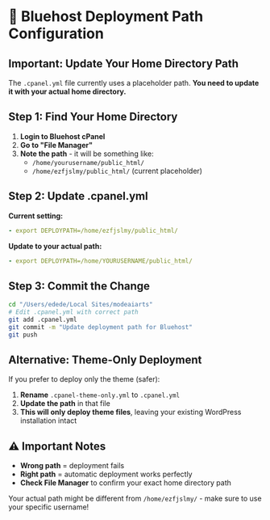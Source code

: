 # 🔧 Bluehost Deployment Path Configuration

## Important: Update Your Home Directory Path

The `.cpanel.yml` file currently uses a placeholder path. **You need to update it with your actual home directory.**

## Step 1: Find Your Home Directory

1. **Login to Bluehost cPanel**
2. **Go to "File Manager"**
3. **Note the path** - it will be something like:
   - `/home/yourusername/public_html/`
   - `/home/ezfjslmy/public_html/` (current placeholder)

## Step 2: Update .cpanel.yml

**Current setting:**
```yaml
- export DEPLOYPATH=/home/ezfjslmy/public_html/
```

**Update to your actual path:**
```yaml
- export DEPLOYPATH=/home/YOURUSERNAME/public_html/
```

## Step 3: Commit the Change

```bash
cd "/Users/edede/Local Sites/modeaiarts"
# Edit .cpanel.yml with correct path
git add .cpanel.yml
git commit -m "Update deployment path for Bluehost"
git push
```

## Alternative: Theme-Only Deployment

If you prefer to deploy only the theme (safer):

1. **Rename** `.cpanel-theme-only.yml` to `.cpanel.yml`
2. **Update the path** in that file
3. **This will only deploy theme files**, leaving your existing WordPress installation intact

## ⚠️ Important Notes

- **Wrong path** = deployment fails
- **Right path** = automatic deployment works perfectly
- **Check File Manager** to confirm your exact home directory path

Your actual path might be different from `/home/ezfjslmy/` - make sure to use your specific username!